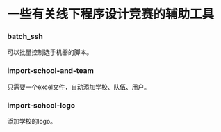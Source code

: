 # 一些有关线下程序设计竞赛的辅助工具

### batch_ssh

可以批量控制选手机器的脚本。

### import-school-and-team

只需要一个excel文件，自动添加学校、队伍、用户。

### import-school-logo

添加学校的logo。
